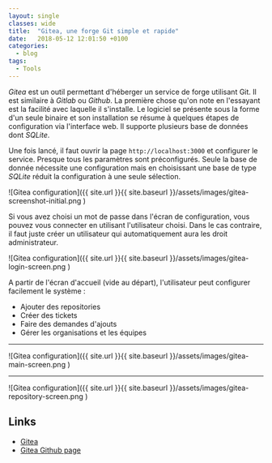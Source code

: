 ```yaml
---
layout: single
classes: wide
title:  "Gitea, une forge Git simple et rapide"
date:   2018-05-12 12:01:50 +0100
categories:
  - blog
tags:
  - Tools
---
```


*Gitea* est un outil permettant d'héberger un service de forge utilisant Git.
Il est similaire à *Gitlab* ou *Github*. La première chose qu'on note en
l'essayant est la facilité avec laquelle il s'installe. Le logiciel se présente
sous la forme d'un seule binaire et son installation se résume à quelques
étapes de configuration via l'interface web. Il supporte plusieurs base de
données dont *SQLite*.

Une fois lancé, il faut ouvrir la page `http://localhost:3000` et configurer
le service. Presque tous les paramètres sont préconfigurés. Seule la base de
donnée nécessite une configuration mais en choisissant une base de type
*SQLite* réduit la configuration à une seule sélection.

![Gitea configuration]({{ site.url }}{{ site.baseurl }}/assets/images/gitea-screenshot-initial.png )


Si vous avez choisi un mot de passe dans l'écran de configuration, vous pouvez
vous connecter en utilisant l'utilisateur choisi. Dans le cas contraire, il
faut juste créer un utilisateur qui automatiquement aura les droit
administrateur.

![Gitea configuration]({{ site.url }}{{ site.baseurl }}/assets/images/gitea-login-screen.png )

A partir de l'écran d'accueil (vide au départ), l'utilisateur peut configurer
facilement le système :
- Ajouter des repositories
- Créer des tickets
- Faire des demandes d'ajouts
- Gérer les organisations et les équipes

---

![Gitea configuration]({{ site.url }}{{ site.baseurl }}/assets/images/gitea-main-screen.png )

---

![Gitea configuration]({{ site.url }}{{ site.baseurl }}/assets/images/gitea-repository-screen.png )

## Links
- [Gitea](https://gitea.io/)
- [Gitea Github page](https://github.com/go-gitea/gitea)
